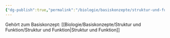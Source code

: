 ```yaml
---
{"dg-publish":true,"permalink":"/biologie/basiskonzepte/struktur-und-funktion/abwandlungsprinzip/"}
---
```


Gehört zum Basiskonzept: [[Biologie/Basiskonzepte/Struktur und Funktion/Struktur und Funktion\|Struktur und Funktion]]